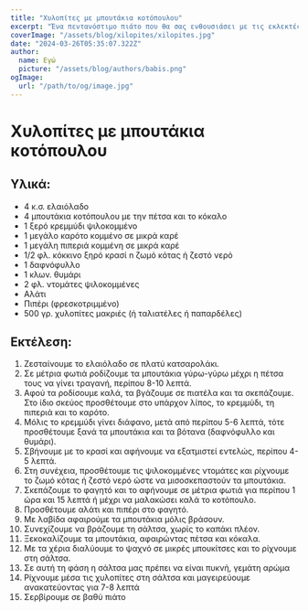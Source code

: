 ```yaml
---
title: "Χυλοπίτες με μπουτάκια κοτόπουλου"
excerpt: "Ένα πεντανόστιμο πιάτο που θα σας ενθουσιάσει με τις εκλεκτές γεύσεις του!"
coverImage: "/assets/blog/xilopites/xilopites.jpg"
date: "2024-03-26T05:35:07.322Z"
author:
  name: Εγώ
  picture: "/assets/blog/authors/babis.png"
ogImage:
  url: "/path/to/og/image.jpg"
---
```


# Χυλοπίτες με μπουτάκια κοτόπουλου

## Υλικά:
- 4 κ.σ. ελαιόλαδο
- 4 μπουτάκια κοτόπουλου με την πέτσα και το κόκαλο
- 1 ξερό κρεμμύδι ψιλοκομμένο
- 1 μεγάλο καρότο κομμένο σε μικρά καρέ
- 1 μεγάλη πιπεριά κομμένη σε μικρά καρέ
- 1/2 φλ. κόκκινο ξηρό κρασί n ζωμό κότας ή ζεστό νερό
- 1 δαφνόφυλλο
- 1 κλων. θυμάρι
- 2 φλ. ντομάτες ψιλοκομμένες
- Αλάτι
- Πιπέρι (φρεσκοτριμμένο)
- 500 γρ. χυλοπίτες μακριές (ή ταλιατέλες ή παπαρδέλες)

## Εκτέλεση:
1. Ζεσταίνουμε το ελαιόλαδο σε πλατύ κατσαρολάκι.
2. Σε μέτρια φωτιά ροδίζουμε τα μπουτάκια γύρω-γύρω μέχρι η πέτσα τους να γίνει τραγανή, περίπου 8-10 λεπτά.
3. Αφού τα ροδίσουμε καλά, τα βγάζουμε σε πιατέλα και τα σκεπάζουμε. Στο ίδιο σκεύος προσθέτουμε στο υπάρχον λίπος, το κρεμμύδι, τη πιπεριά και το καρότο.
4. Μόλις το κρεμμύδι γίνει διάφανο, μετά από περίπου 5-6 λεπτά, τότε προσθέτουμε ξανά τα μπουτάκια και τα βότανα (δαφνόφυλλο και θυμάρι).
5. Σβήνουμε με το κρασί και αφήνουμε να εξατμιστεί εντελώς, περίπου 4-5 λεπτά.
6. Στη συνέχεια, προσθέτουμε τις ψιλοκομμένες ντομάτες και ρίχνουμε το ζωμό κότας ή ζεστό νερό ώστε να μισοσκεπαστούν τα μπουτάκια.
7. Σκεπάζουμε το φαγητό και το αφήνουμε σε μέτρια φωτιά για περίπου 1 ώρα και 15 λεπτά ή μέχρι να μαλακώσει καλά το κοτόπουλο.
8. Προσθέτουμε αλάτι και πιπέρι στο φαγητό.
9. Με λαβίδα αφαιρούμε τα μπουτάκια μόλις βράσουν.
10. Συνεχίζουμε να βράζουμε τη σάλτσα, χωρίς το καπάκι πλέον.
11. Ξεκοκαλίζουμε τα μπουτάκια, αφαιρώντας πέτσα και κόκαλα.
12. Με τα χέρια διαλύουμε το ψαχνό σε μικρές μπουκίτσες και το ρίχνουμε στη σάλτσα.
13. Σε αυτή τη φάση η σάλτσα μας πρέπει να είναι πυκνή, γεμάτη αρώμα
14. Ρίχνουμε μέσα τις χυλοπίτες στη σάλτσα και μαγειρεύουμε ανακατεύοντας για 7-8 λεπτά 
15. Σερβίρουμε σε βαθύ πιάτο
